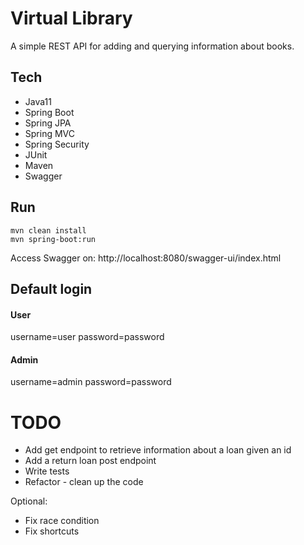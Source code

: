 # Virtual Library
A simple REST API for adding and querying information about books.

## Tech
* Java11
* Spring Boot
* Spring JPA
* Spring MVC
* Spring Security
* JUnit
* Maven
* Swagger

## Run
```
mvn clean install
mvn spring-boot:run
```

Access Swagger on: http://localhost:8080/swagger-ui/index.html

## Default login

#### User
username=user
password=password

#### Admin
username=admin
password=password

# TODO
* Add get endpoint to retrieve information about a loan given an id
* Add a return loan post endpoint
* Write tests
* Refactor - clean up the code

Optional:
* Fix race condition
* Fix shortcuts